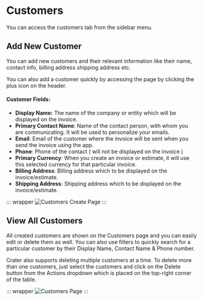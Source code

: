 # Customers

You can access the customers tab from the sidebar menu. 

## Add New Customer

You can add new customers and their relevant information like their name, contact info, billing address shipping address etc.

You can also add a customer quickly by accessing the page by clicking the plus icon on the header.

#### Customer Fields:
- **Display Name:** The name of the company or entity which will be displayed on the invoice.
- **Primary Contact Name**: Name of the contact person, with whom you are communicating. It will be used to personalize your emails.
- **Email**: Email of the customer where the invoice will be sent when you send the invoice using the app.
- **Phone**: Phone of the contact ( will not be displayed on the invoice )
- **Primary Currency**: When you create an invoice or estimate, it will use this selected currency for that particular invoice.
- **Billing Address**: Billing address which to be displayed on the invoice/estimate.
- **Shipping Address**: Shipping address which to be displayed on the invoice/estimate.

::: wrapper
![Customers Create Page](/images/customer-new.png)
:::

## View All Customers

All created customers are shown on the Customers page and you can easily edit or delete them as well. You can also use filters to quickly search for a particular customer by their Display Name, Contact Name & Phone number.

Crater also supports deleting multiple customers at a time. To delete more than one customers, just select the customers and click on the Delete button from the Actions dropdown which is placed on the top-right corner of the table.

::: wrapper
![Customers Page](/images/customers.png)
:::